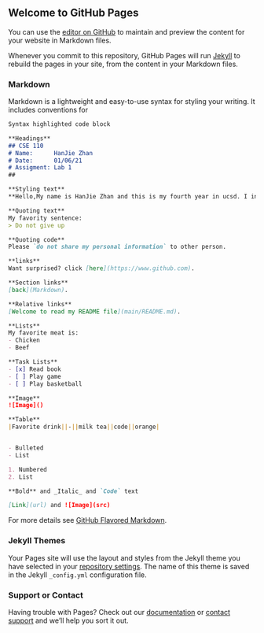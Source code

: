 ## Welcome to GitHub Pages

You can use the [editor on GitHub](https://github.com/k464483963/k464483963.github.io/edit/main/index.md) to maintain and preview the content for your website in Markdown files.

Whenever you commit to this repository, GitHub Pages will run [Jekyll](https://jekyllrb.com/) to rebuild the pages in your site, from the content in your Markdown files.

### Markdown

Markdown is a lightweight and easy-to-use syntax for styling your writing. It includes conventions for

```markdown
Syntax highlighted code block

**Headings**
## CSE 110 
# Name:      HanJie Zhan 
# Date:      01/06/21
# Assigment: Lab 1
##

**Styling text**
**Hello,My name is HanJie Zhan and this is my fourth year in ucsd. I interesting to _play game, play basketball, and read book._ If you have any similar hobby and you welcome to share with me. _Attention_:~~I am not like joke~~**

**Quoting text**
My favority sentence:
> Do not give up

**Quoting code**
Please `do not share my personal information` to other person.

**links**
Want surprised? click [here](https://www.github.com).

**Section links**
[back](Markdown).

**Relative links**
[Welcome to read my README file](main/README.md).

**Lists**
My favorite meat is:
- Chicken
- Beef

**Task Lists**
- [x] Read book
- [ ] Play game
- [ ] Play basketball

**Image**
![Image]()

**Table**
|Favorite drink||-||milk tea||code||orange|


- Bulleted
- List

1. Numbered
2. List

**Bold** and _Italic_ and `Code` text

[Link](url) and ![Image](src)
```

For more details see [GitHub Flavored Markdown](https://guides.github.com/features/mastering-markdown/).

### Jekyll Themes

Your Pages site will use the layout and styles from the Jekyll theme you have selected in your [repository settings](https://github.com/k464483963/k464483963.github.io/settings). The name of this theme is saved in the Jekyll `_config.yml` configuration file.

### Support or Contact

Having trouble with Pages? Check out our [documentation](https://docs.github.com/categories/github-pages-basics/) or [contact support](https://github.com/contact) and we’ll help you sort it out.
